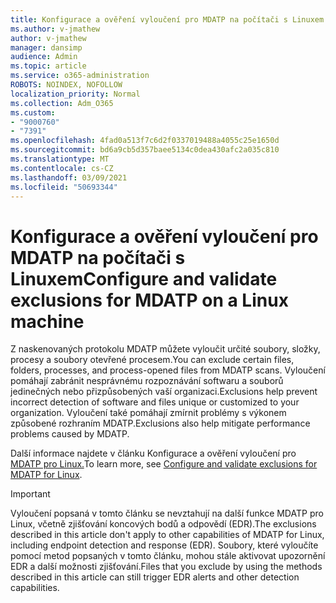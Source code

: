 ```yaml
---
title: Konfigurace a ověření vyloučení pro MDATP na počítači s Linuxem
ms.author: v-jmathew
author: v-jmathew
manager: dansimp
audience: Admin
ms.topic: article
ms.service: o365-administration
ROBOTS: NOINDEX, NOFOLLOW
localization_priority: Normal
ms.collection: Adm_O365
ms.custom:
- "9000760"
- "7391"
ms.openlocfilehash: 4fad0a513f7c6d2f0337019488a4055c25e1650d
ms.sourcegitcommit: bd6a9cb5d357baee5134c0dea430afc2a035c810
ms.translationtype: MT
ms.contentlocale: cs-CZ
ms.lasthandoff: 03/09/2021
ms.locfileid: "50693344"
---
```

# <a name="configure-and-validate-exclusions-for-mdatp-on-a-linux-machine"></a><span data-ttu-id="070be-102">Konfigurace a ověření vyloučení pro MDATP na počítači s Linuxem</span><span class="sxs-lookup"><span data-stu-id="070be-102">Configure and validate exclusions for MDATP on a Linux machine</span></span>

<span data-ttu-id="070be-103">Z naskenovaných protokolu MDATP můžete vyloučit určité soubory, složky, procesy a soubory otevřené procesem.</span><span class="sxs-lookup"><span data-stu-id="070be-103">You can exclude certain files, folders, processes, and process-opened files from MDATP scans.</span></span> <span data-ttu-id="070be-104">Vyloučení pomáhají zabránit nesprávnému rozpoznávání softwaru a souborů jedinečných nebo přizpůsobených vaší organizaci.</span><span class="sxs-lookup"><span data-stu-id="070be-104">Exclusions help prevent incorrect detection of software and files unique or customized to your organization.</span></span> <span data-ttu-id="070be-105">Vyloučení také pomáhají zmírnit problémy s výkonem způsobené rozhraním MDATP.</span><span class="sxs-lookup"><span data-stu-id="070be-105">Exclusions also help mitigate performance problems caused by MDATP.</span></span>

<span data-ttu-id="070be-106">Další informace najdete v článku Konfigurace a ověření vyloučení pro [MDATP pro Linux.](https://go.microsoft.com/fwlink/?linkid=2144517)</span><span class="sxs-lookup"><span data-stu-id="070be-106">To learn more, see [Configure and validate exclusions for MDATP for Linux](https://go.microsoft.com/fwlink/?linkid=2144517).</span></span>

> [!IMPORTANT]
> <span data-ttu-id="070be-107">Vyloučení popsaná v tomto článku se nevztahují na další funkce MDATP pro Linux, včetně zjišťování koncových bodů a odpovědí (EDR).</span><span class="sxs-lookup"><span data-stu-id="070be-107">The exclusions described in this article don't apply to other capabilities of MDATP for Linux, including endpoint detection and response (EDR).</span></span> <span data-ttu-id="070be-108">Soubory, které vyloučíte pomocí metod popsaných v tomto článku, mohou stále aktivovat upozornění EDR a další možnosti zjišťování.</span><span class="sxs-lookup"><span data-stu-id="070be-108">Files that you exclude by using the methods described in this article can still trigger EDR alerts and other detection capabilities.</span></span>
